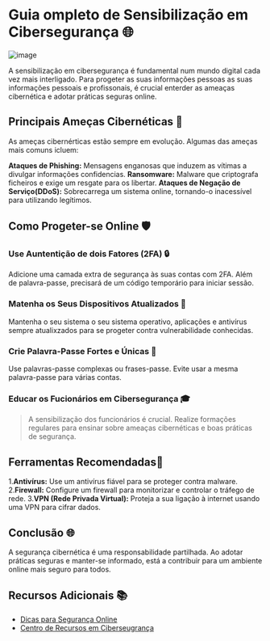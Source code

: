 # Guia ompleto de Sensibilização em Cibersegurança :globe_with_meridians:
![image](https://github.com/ajpinto-ualg/adc_wikis/assets/148544636/3c8fc3da-3248-4faf-8e5b-5fe0fe5a182a)

A sensibilização em cibersegurança é fundamental num mundo digital cada vez mais interligado. Para progeter as suas informações
pessoas as suas informações pessoais e profissonais, é crucial enterder as ameaças cibernética e adotar práticas seguras online.

## Principais Ameças Cibernéticas :bug:

As ameças cibernérticas estão sempre em evolução. Algumas das ameças mais comuns icluem:

**Ataques de Phishing:** Mensagens enganosas que induzem as vítimas a divulgar informações confidencias.
**Ransomware:** Malware que criptografa ficheiros e exige um resgate para os libertar.
**Ataques de Negação de Serviço(DDoS):** Sobrecarrega um sistema online, tornando-o inacessível para utilizando legítimos.

## Como Progeter-se Online 🛡️

### Use Auntentição de dois Fatores (2FA) :lock:

Adicione uma camada extra de segurança às suas contas com 2FA. Além de palavra-passe, precisará de um código temporário para iniciar sessão.

### Matenha os Seus Dispositivos Atualizados 📱

Mantenha o seu sistema o seu sistema operativo, aplicações e antivírus sempre atualixzados para se progeter contra vulnerabilidade conhecidas.

### Crie Palavra-Passe Fortes e Únicas :key:

Use palavras-passe complexas ou frases-passe. Evite usar a mesma palavra-passe para várias contas.

### Educar os Fucionários em Cibersegurança 🎓

> A sensibilização dos funcionários é crucial. Realize formações regulares para ensinar sobre ameaças cibernéticas e boas práticas de segurança.

## Ferramentas Recomendadas:wrench:

1.**Antivírus:** Use um antivírus fiável para se proteger contra malware. 
2.**Firewall:** Configure um firewall para monitorizar e controlar o tráfego de rede. 
3.**VPN (Rede Privada Virtual):** Proteja a sua ligação à internet usando uma VPN para cifrar dados.

## Conclusão :globe_with_meridians:

A segurança cibernética é uma responsabilidade partilhada. Ao adotar práticas seguras e manter-se informado, está a contribuir para um ambiente online mais seguro para todos.

## Recursos Adicionais 📚

- [Dicas para Segurança Online](https://www.exemplo.com/dicas-seguranca-online)
- [Centro de Recursos em Ciberseugrança](https://www.exemplo.com/recursos-ciberseguranca)
